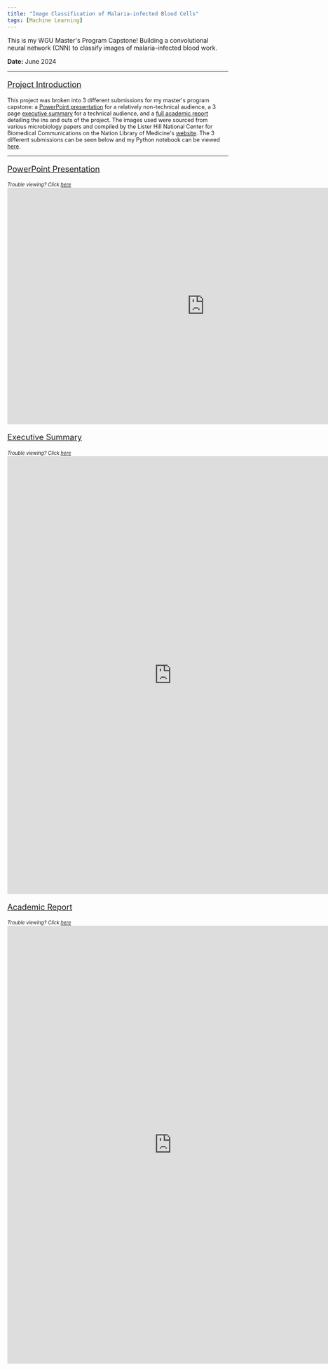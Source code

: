 ```yaml
---
title: "Image Classification of Malaria-infected Blood Cells"
tags: [Machine Learning]
---
```


This is my WGU Master's Program Capstone! Building a convolutional neural network (CNN) to classify 
images of malaria-infected blood work.

<span style="font-weight:bold;">Date:</span> June 2024

---

<p style="font-size:130%; text-decoration:underline;">Project Introduction</p>
<p style="font-size:90%;">
This project was broken into 3 different submissions for my master's program capstone: a <a href="https://cbhorton6819.github.io/project_files/image_classification/presentation.pdf" target="_blank">PowerPoint presentation</a> for a relatively non-technical audience, a 3 page <a href="https://cbhorton6819.github.io/project_files/image_classification/executive_summary.pdf" target="_blank">executive summary</a> for a technical audience, and a <a href="https://cbhorton6819.github.io/project_files/image_classification/report.pdf" target="_blank">full academic report</a> detailing the ins and outs of the project. The images used were sourced from various microbiology papers and compiled by the Lister Hill National Center for Biomedical Communications on the Nation Library of Medicine's <a href="https://lhncbc.nlm.nih.gov/LHC-research/LHC-projects/image-processing/malaria-datasheet.html" target="_blank">website</a>. The 3 different submissions can be seen below and my Python notebook can be viewed <a href="https://nbviewer.org/urls/cbhorton6819.github.io/project_files/image_classification/capstone.ipynb" target="_blank">here</a>.
</p>

---

<p style="font-size:130%; text-decoration:underline;">PowerPoint Presentation</p>
<span style="font-style: italic; font-size: 80%;">Trouble viewing? Click <a href="https://cbhorton6819.github.io/project_files/image_classification/presentation.pdf" target="_blank">here</a></span>
<iframe frameborder="0" scrolling="no" width="900" height="540" src="https://cbhorton6819.github.io/project_files/image_classification/presentation.pdf#zoom=33"> </iframe>

<br>

<p style="font-size:130%; text-decoration:underline;">Executive Summary</p>
<span style="font-style: italic; font-size: 80%;">Trouble viewing? Click <a href="https://cbhorton6819.github.io/project_files/image_classification/executive_summary.pdf" target="_blank">here</a></span>
<iframe frameborder="0" scrolling="no" width="750" height="1000" src="https://cbhorton6819.github.io/project_files/image_classification/executive_summary.pdf#zoom=90"> </iframe>

<br>

<p style="font-size:130%; text-decoration:underline;">Academic Report</p>
<span style="font-style: italic; font-size: 80%;">Trouble viewing? Click <a href="https://cbhorton6819.github.io/project_files/image_classification/report.pdf" target="_blank">here</a></span>
<iframe frameborder="0" scrolling="no" width="750" height="1000" src="https://cbhorton6819.github.io/project_files/image_classification/report.pdf#zoom=90"> </iframe>
